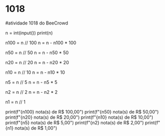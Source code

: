 # 1018
#atividade 1018 do BeeCrowd





n = int(input())
print(n)

n100 = n // 100
n = n - n100 * 100

n50 = n // 50
n = n - n50 * 50

n20 = n // 20
n = n - n20 * 20

n10 = n // 10
n = n - n10 * 10

n5 = n // 5
n = n - n5 * 5

n2 = n // 2 
n = n - n2 * 2

n1 = n // 1

print(f"{n100} nota(s) de R$ 100,00")
print(f"{n50} nota(s) de R$ 50,00")
print(f"{n20} nota(s) de R$ 20,00")
print(f"{n10} nota(s) de R$ 10,00")
print(f"{n5} nota(s) de R$ 5,00")
print(f"{n2} nota(s) de R$ 2,00")
print(f"{n1} nota(s) de R$ 1,00")
